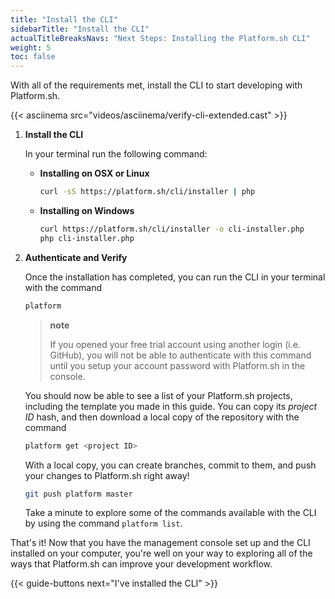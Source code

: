 ```yaml
---
title: "Install the CLI"
sidebarTitle: "Install the CLI"
actualTitleBreaksNavs: "Next Steps: Installing the Platform.sh CLI"
weight: 5
toc: false
---
```


With all of the requirements met, install the CLI to start developing with Platform.sh.

{{< asciinema src="videos/asciinema/verify-cli-extended.cast" >}}

1. **Install the CLI**

    In your terminal run the following command:

    * **Installing on OSX or Linux**

       ```bash
       curl -sS https://platform.sh/cli/installer | php
       ```

    * **Installing on Windows**

       ```bash
       curl https://platform.sh/cli/installer -o cli-installer.php
       php cli-installer.php
       ```

2. **Authenticate and Verify**

   Once the installation has completed, you can run the CLI in your terminal with the command

   ```bash
   platform
   ```

   > **note**
   >
   > If you opened your free trial account using another login (i.e. GitHub), you will not be able to authenticate with this command until you setup your account password with Platform.sh in the console.

   You should now be able to see a list of your Platform.sh projects, including the template you made in this guide. You can copy its *project ID* hash, and then download a local copy of the repository with the command

   ```bash
   platform get <project ID>
   ```

   With a local copy, you can create branches, commit to them, and push your changes to Platform.sh right away!

   ```bash
   git push platform master
   ```

   Take a minute to explore some of the commands available with the CLI by using the command `platform list`.

That's it! Now that you have the management console set up and the CLI installed on your computer, you're well on your way to exploring all of the ways that Platform.sh can improve your development workflow.

{{< guide-buttons next="I've installed the CLI" >}}
